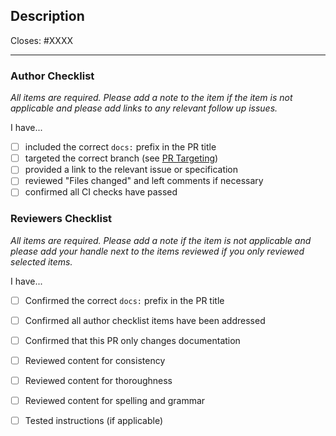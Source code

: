 ## Description

Closes: #XXXX

<!-- Add a description of the changes that this PR introduces and the files that
are the most critical to review. -->

<!-- Pull requests that sit inactive for longer than 30 days will be closed.  -->
---

### Author Checklist

*All items are required. Please add a note to the item if the item is not applicable and
please add links to any relevant follow up issues.*

I have...

- [ ] included the correct `docs:` prefix in the PR title
- [ ] targeted the correct branch (see [PR Targeting](https://github.com/Hikari-Chain/hikari-chain/blob/main/CONTRIBUTING.md#pr-targeting))
- [ ] provided a link to the relevant issue or specification
- [ ] reviewed "Files changed" and left comments if necessary
- [ ] confirmed all CI checks have passed

### Reviewers Checklist

*All items are required. Please add a note if the item is not applicable and please add
your handle next to the items reviewed if you only reviewed selected items.*

I have...

- [ ] Confirmed the correct `docs:` prefix in the PR title
- [ ] Confirmed all author checklist items have been addressed 
- [ ] Confirmed that this PR only changes documentation
- [ ] Reviewed content for consistency
- [ ] Reviewed content for thoroughness
- [ ] Reviewed content for spelling and grammar
- [ ] Tested instructions (if applicable)

